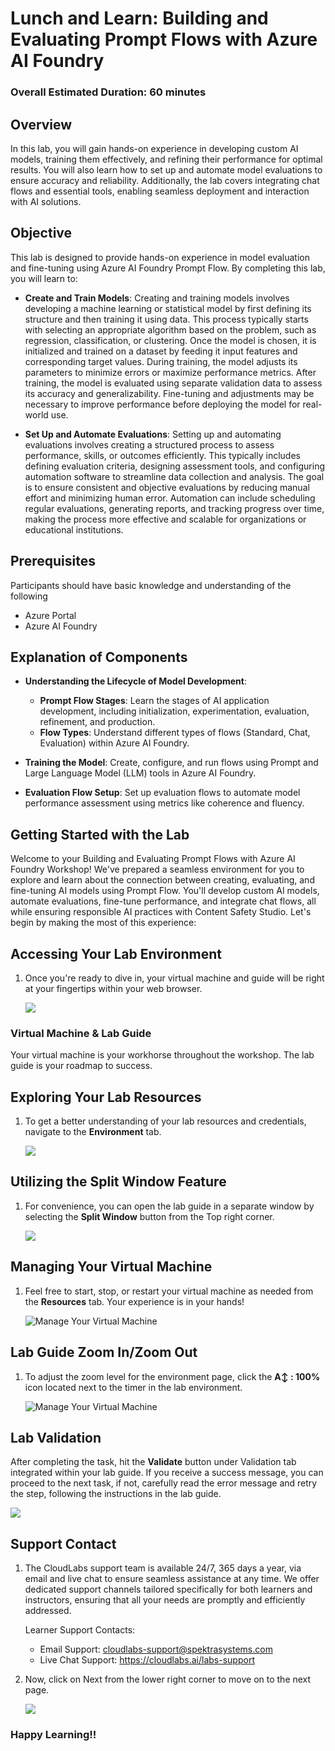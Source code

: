 # Lunch and Learn: Building and Evaluating Prompt Flows with Azure AI Foundry

### Overall Estimated Duration: 60 minutes

## Overview 

In this lab, you will gain hands-on experience in developing custom AI models, training them effectively, and refining their performance for optimal results. You will also learn how to set up and automate model evaluations to ensure accuracy and reliability. Additionally, the lab covers integrating chat flows and essential tools, enabling seamless deployment and interaction with AI solutions.

## Objective 

This lab is designed to provide hands-on experience in model evaluation and fine-tuning using Azure AI Foundry Prompt Flow. By completing this lab, you will learn to:

- **Create and Train Models**: Creating and training models involves developing a machine learning or statistical model by first defining its structure and then training it using data. This process typically starts with selecting an appropriate algorithm based on the problem, such as regression, classification, or clustering. Once the model is chosen, it is initialized and trained on a dataset by feeding it input features and corresponding target values. During training, the model adjusts its parameters to minimize errors or maximize performance metrics. After training, the model is evaluated using separate validation data to assess its accuracy and generalizability. Fine-tuning and adjustments may be necessary to improve performance before deploying the model for real-world use.

- **Set Up and Automate Evaluations**: Setting up and automating evaluations involves creating a structured process to assess performance, skills, or outcomes efficiently. This typically includes defining evaluation criteria, designing assessment tools, and configuring automation software to streamline data collection and analysis. The goal is to ensure consistent and objective evaluations by reducing manual effort and minimizing human error. Automation can include scheduling regular evaluations, generating reports, and tracking progress over time, making the process more effective and scalable for organizations or educational institutions.

## Prerequisites 

Participants should have basic knowledge and understanding of the following
 
 - Azure Portal
 - Azure AI Foundry

## Explanation of Components 

- **Understanding the Lifecycle of Model Development**:
   - **Prompt Flow Stages**: Learn the stages of AI application development, including initialization, experimentation, evaluation, refinement, and production.
   - **Flow Types**: Understand different types of flows (Standard, Chat, Evaluation) within Azure AI Foundry.

- **Training the Model**: Create, configure, and run flows using Prompt and Large Language Model (LLM) tools in Azure AI Foundry.
- **Evaluation Flow Setup**: Set up evaluation flows to automate model performance assessment using metrics like coherence and fluency.

## Getting Started with the Lab
 
Welcome to your Building and Evaluating Prompt Flows with Azure AI Foundry Workshop! We've prepared a seamless environment for you to explore and learn about the connection between creating, evaluating, and fine-tuning AI models using Prompt Flow. You'll develop custom AI models, automate evaluations, fine-tune performance, and integrate chat flows, all while ensuring responsible AI practices with Content Safety Studio. Let's begin by making the most of this experience:
 
## Accessing Your Lab Environment
 
1. Once you're ready to dive in, your virtual machine and guide will be right at your fingertips within your web browser.

   ![](./media/labguide-1a-1.png)

 ### Virtual Machine & Lab Guide
 
   Your virtual machine is your workhorse throughout the workshop. The lab guide is your roadmap to success.
 
## Exploring Your Lab Resources
 
1. To get a better understanding of your lab resources and credentials, navigate to the **Environment** tab.
 
   ![](./media/env-1-1a-1.png)
 
## Utilizing the Split Window Feature
 
1. For convenience, you can open the lab guide in a separate window by selecting the **Split Window** button from the Top right corner.

   ![](./media/spla-1.png)
 
## Managing Your Virtual Machine

1. Feel free to start, stop, or restart your virtual machine as needed from the **Resources** tab. Your experience is in your hands!

   ![Manage Your Virtual Machine](./media/resa-1.png)

## Lab Guide Zoom In/Zoom Out

1. To adjust the zoom level for the environment page, click the **A↕ : 100%** icon located next to the timer in the lab environment.

   ![Manage Your Virtual Machine](./media/labzoom-1.png)

## Lab Validation

After completing the task, hit the **Validate** button under Validation tab integrated within your lab guide. If you receive a success message, you can proceed to the next task, if not, carefully read the error message and retry the step, following the instructions in the lab guide.

![](./media/inline-validation-01-1.png)

## Support Contact

1. The CloudLabs support team is available 24/7, 365 days a year, via email and live chat to ensure seamless assistance at any time. We offer dedicated support channels tailored specifically for both learners and instructors, ensuring that all your needs are promptly and efficiently addressed.

   Learner Support Contacts:

    - Email Support: cloudlabs-support@spektrasystems.com
    - Live Chat Support: https://cloudlabs.ai/labs-support


2. Now, click on Next from the lower right corner to move on to the next page.

   ![](./media/next-page.png)

### Happy Learning!!